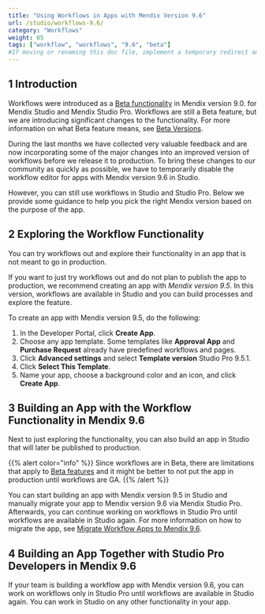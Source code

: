 ```yaml
---
title: "Using Workflows in Apps with Mendix Version 9.6"
url: /studio/workflows-9.6/
category: "Workflows"
weight: 05
tags: ["workflow", "workflows", "9.6", "beta"]
#If moving or renaming this doc file, implement a temporary redirect and let the respective team know they should update the URL in the product. See Mapping to Products for more details.
---
```


## 1 Introduction

Workflows were introduced as a [Beta functionality](/releasenotes/beta-features/) in Mendix version 9.0. for Mendix Studio and Mendix Studio Pro. Workflows are still a Beta feature, but we are introducing significant changes to the functionality. For more information on what Beta feature means, see [Beta Versions](/releasenotes/beta-features/).  

During the last months we have collected very valuable feedback and are now incorporating some of the major changes into an improved version of workflows before we release it to production. To bring these changes to our community as quickly as possible, we have to temporarily disable the workflow editor for apps with Mendix version 9.6 in Studio. 

However, you can still use workflows in Studio and Studio Pro. Below we provide some guidance to help you pick the right Mendix version based on the purpose of the app. 

## 2 Exploring the Workflow Functionality 

You can try workflows out and explore their functionality in an app that is not meant to go in production.

If you want to just try workflows out and do not plan to publish the app to production, we recommend creating an app with *Mendix version 9.5*. In this version, workflows are available in Studio and you can build processes and explore the feature. 

To create an app with Mendix version 9.5, do the following:

1. In the Developer Portal, click **Create App**.
2. Choose any app template. Some templates like **Approval App** and **Purchase Request** already have predefined workflows and pages.
3.  Click **Advanced settings** and select **Template version** Studio Pro 9.5.1. 
4. Click **Select This Template**.
5. Name your app, choose a background color and an icon, and click **Create App**.

## 3 Building an App with the Workflow Functionality in Mendix 9.6

Next to just exploring the functionality, you can also build an app in Studio that will later be published to production. 

{{% alert color="info" %}}
Since workflows are in Beta, there are limitations that apply to [Beta features](/releasenotes/beta-features/) and it might be better to not put the app in production until workflows are GA. 
{{% /alert %}}

You can start building an app with Mendix version 9.5  in Studio and manually migrate your app to Mendix version 9.6 via Mendix Studio Pro. Afterwards, you can continue working on workflows in Studio Pro until workflows are available in Studio again. For more information on how to migrate the app, see [Migrate Workflow Apps to Mendix 9.6](/refguide/workflow-beta-migration).

## 4 Building an App Together with Studio Pro Developers in Mendix 9.6

If your team is building a workflow app with Mendix version 9.6, you can work on workflows only in Studio Pro until workflows are available in Studio again. You can work in Studio on any other functionality in your app. 



